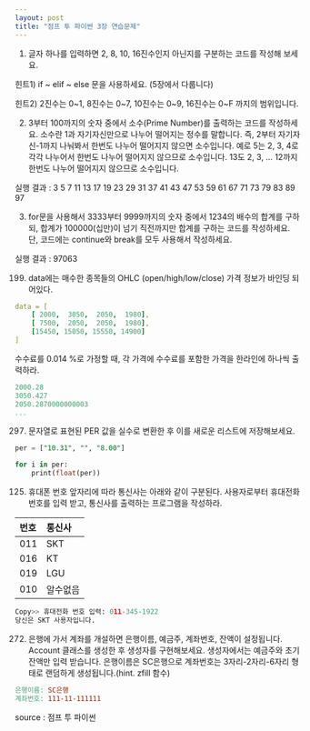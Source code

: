 ```yaml
---
layout: post
title: "점프 투 파이썬 3장 연습문제"
---
```




1. 글자 하나를 입력하면 2, 8, 10, 16진수인지 아닌지를 구분하는 코드를 작성해 보세요.

 

힌트1) if ~ elif ~ else 문을 사용하세요. (5장에서 다룹니다)

힌트2) 2진수는 0~1, 8진수는 0~7, 10진수는 0~9, 16진수는 0~F 까지의 범위입니다.



2. 3부터 100까지의 숫자 중에서 소수(Prime Number)를 출력하는 코드를 작성하세요. 소수란 1과 자기자신만으로 나누어 떨어지는 정수를 말합니다. 즉, 2부터 자기자신-1까지 나눠봐서 한번도 나누어 떨어지지 않으면 소수입니다. 예로 5는 2, 3, 4로 각각 나누어서 한번도 나누어 떨어지지 않으므로 소수입니다. 13도 2, 3, … 12까지 한번도 나누어 떨어지지 않으므로 소수입니다.

 

  실행 결과 :  3   5 7 11   13 17 19   23 29 31   37 41 43   47 53 59   61 67 71   73 79 83   89 97  



3. for문을 사용해서 3333부터 9999까지의 숫자 중에서 1234의 배수의 합계를 구하되, 합계가 100000(십만)이 넘기 직전까지만 합계를 구하는 코드를 작성하세요. 단, 코드에는 continue와 break를 모두 사용해서 작성하세요. 

  실행 결과 :  97063  



199. data에는 매수한 종목들의 OHLC (open/high/low/close) 가격 정보가 바인딩 되어있다.

```yaml
data = [
    [ 2000,  3050,  2050,  1980],
    [ 7500,  2050,  2050,  1980],
    [15450, 15050, 15550, 14900]
]
```

수수료를 0.014 %로 가정할 때, 각 가격에 수수료를 포함한 가격을 한라인에 하나씩 출력하라.

```yaml
2000.28
3050.427
2050.2870000000003
...
```



297. 문자열로 표현된 PER 값을 실수로 변환한 후 이를 새로운 리스트에 저장해보세요.

```sql
per = ["10.31", "", "8.00"]

for i in per:
    print(float(per))
```



125. 휴대폰 번호 앞자리에 따라 통신사는 아래와 같이 구분된다. 사용자로부터 휴대전화 번호를 입력 받고, 통신사를 출력하는 프로그램을 작성하라.

| 번호 | 통신사   |
| :--- | :------- |
| 011  | SKT      |
| 016  | KT       |
| 019  | LGU      |
| 010  | 알수없음 |

```py
Copy>> 휴대전화 번호 입력: 011-345-1922
당신은 SKT 사용자입니다.
```



272. 은행에 가서 계좌를 개설하면 은행이름, 예금주, 계좌번호, 잔액이 설정됩니다. Account 클래스를 생성한 후 생성자를 구현해보세요. 생성자에서는 예금주와 초기 잔액만 입력 받습니다. 은행이름은 SC은행으로 계좌번호는 3자리-2자리-6자리 형태로 랜덤하게 생성됩니다.(hint. zfill 함수)

```makefile
은행이름: SC은행
계좌번호: 111-11-111111
```

source : 점프 투 파이썬